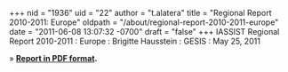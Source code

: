 +++
nid = "1936"
uid = "22"
author = "t.alatera"
title = "Regional Report 2010-2011: Europe"
oldpath = "/about/regional-report-2010-2011-europe"
date = "2011-06-08 13:07:32 -0700"
draft = "false"
+++
IASSIST Regional Report 2010-2011
: Europe
: Brigitte Hausstein
: GESIS
: May 25, 2011

» **[Report in PDF format](/file/about/europe_regional_report_2010-2011.pdf).**
